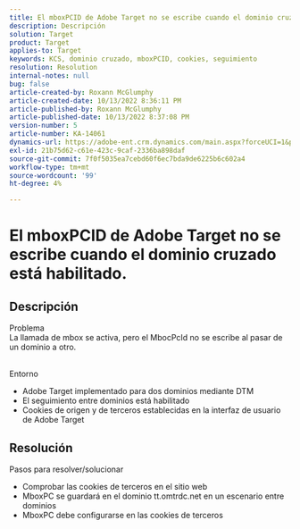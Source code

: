 ```yaml
---
title: El mboxPCID de Adobe Target no se escribe cuando el dominio cruzado está habilitado.
description: Descripción
solution: Target
product: Target
applies-to: Target
keywords: KCS, dominio cruzado, mboxPCID, cookies, seguimiento
resolution: Resolution
internal-notes: null
bug: false
article-created-by: Roxann McGlumphy
article-created-date: 10/13/2022 8:36:11 PM
article-published-by: Roxann McGlumphy
article-published-date: 10/13/2022 8:37:08 PM
version-number: 5
article-number: KA-14061
dynamics-url: https://adobe-ent.crm.dynamics.com/main.aspx?forceUCI=1&pagetype=entityrecord&etn=knowledgearticle&id=3513a2ab-364b-ed11-bba1-000d3a3064b8
exl-id: 21b75d62-c61e-423c-9caf-2336ba898daf
source-git-commit: 7f0f5035ea7cebd60f6ec7bda9de6225b6c602a4
workflow-type: tm+mt
source-wordcount: '99'
ht-degree: 4%

---
```


# El mboxPCID de Adobe Target no se escribe cuando el dominio cruzado está habilitado.

## Descripción

Problema<br>
La llamada de mbox se activa, pero el MbocPcId no se escribe al pasar de un dominio a otro.


<br>Entorno<br>
- Adobe Target implementado para dos dominios mediante DTM
- El seguimiento entre dominios está habilitado
- Cookies de origen y de terceros establecidas en la interfaz de usuario de Adobe Target



## Resolución

Pasos para resolver/solucionar
- Comprobar las cookies de terceros en el sitio web
- MboxPC se guardará en el dominio tt.omtrdc.net en un escenario entre dominios
- MboxPC debe configurarse en las cookies de terceros
